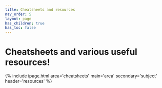 ```yaml
---
title: Cheatsheets and resources
nav_order: 5
layout: page
has_children: true
has_toc: false
---
```


# Cheatsheets and various useful resources!

{% include ipage.html 
  area='cheatsheets'
  main='area'
  secondary='subject'
  header='resources'
%}